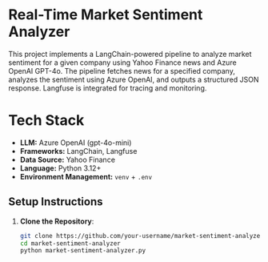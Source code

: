 # Real-Time Market Sentiment Analyzer

This project implements a LangChain-powered pipeline to analyze market sentiment for a given company using Yahoo Finance news and Azure OpenAI GPT-4o. The pipeline fetches news for a specified company, analyzes the sentiment using Azure OpenAI, and outputs a structured JSON response. Langfuse is integrated for tracing and monitoring.
# Tech Stack

- **LLM:** Azure OpenAI (gpt-4o-mini)
- **Frameworks:** LangChain, Langfuse
- **Data Source:** Yahoo Finance
- **Language:** Python 3.12+
- **Environment Management:** `venv` + `.env`
## Setup Instructions

1. **Clone the Repository**:
   ```bash
   git clone https://github.com/your-username/market-sentiment-analyzer.git
   cd market-sentiment-analyzer
   python market-sentiment-analyzer.py